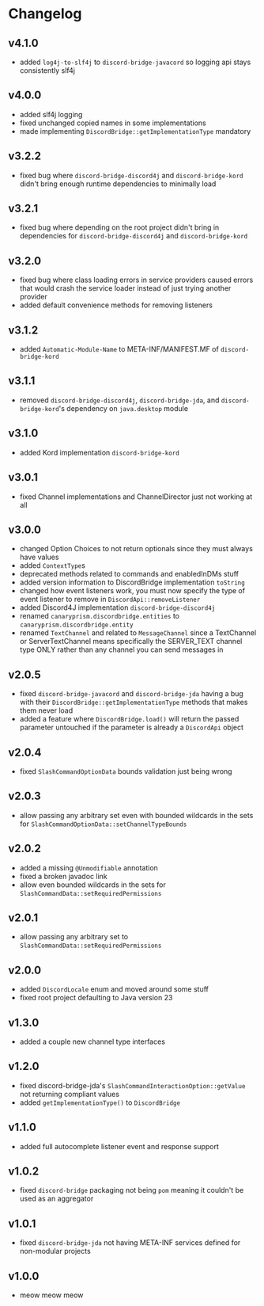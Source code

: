 # Changelog

## v4.1.0
- added `log4j-to-slf4j` to `discord-bridge-javacord` so logging api stays consistently slf4j

## v4.0.0
- added slf4j logging
- fixed unchanged copied names in some implementations
- made implementing `DiscordBridge::getImplementationType` mandatory

## v3.2.2
- fixed bug where `discord-bridge-discord4j` and `discord-bridge-kord` didn't bring enough runtime dependencies to minimally load

## v3.2.1
- fixed bug where depending on the root project didn't bring in dependencies for `discord-bridge-discord4j` and `discord-bridge-kord`

## v3.2.0
- fixed bug where class loading errors in service providers caused errors that would crash the service loader instead of just trying another provider
- added default convenience methods for removing listeners

## v3.1.2
- added `Automatic-Module-Name` to META-INF/MANIFEST.MF of `discord-bridge-kord`

## v3.1.1
- removed `discord-bridge-discord4j`, `discord-bridge-jda`, and `discord-bridge-kord`'s dependency on `java.desktop` module

## v3.1.0
- added Kord implementation `discord-bridge-kord`

## v3.0.1
- fixed Channel implementations and ChannelDirector just not working at all

## v3.0.0
- changed Option Choices to not return optionals since they must always have values
- added `ContextType`s
- deprecated methods related to commands and enabledInDMs stuff
- added version information to DiscordBridge implementation `toString`
- changed how event listeners work, you must now specify the type of event listener to remove in `DiscordApi::removeListener`
- added Discord4J implementation `discord-bridge-discord4j`
- renamed `canaryprism.discordbridge.entities` to `canaryprism.discordbridge.entity`
- renamed `TextChannel` and related to `MessageChannel` since a TextChannel or ServerTextChannel means specifically the SERVER_TEXT channel type ONLY rather than any channel you can send messages in

## v2.0.5
- fixed `discord-bridge-javacord` and `discord-bridge-jda` having a bug with their `DiscordBridge::getImplementationType` methods that makes them never load
- added a feature where `DiscordBridge.load()` will return the passed parameter untouched if the parameter is already a `DiscordApi` object

## v2.0.4
- fixed `SlashCommandOptionData` bounds validation just being wrong

## v2.0.3
- allow passing any arbitrary set even with bounded wildcards in the sets for `SlashCommandOptionData::setChannelTypeBounds`

## v2.0.2
- added a missing `@Unmodifiable` annotation
- fixed a broken javadoc link
- allow even bounded wildcards in the sets for `SlashCommandData::setRequiredPermissions`

## v2.0.1
- allow passing any arbitrary set to `SlashCommandData::setRequiredPermissions`

## v2.0.0
- added `DiscordLocale` enum and moved around some stuff
- fixed root project defaulting to Java version 23

## v1.3.0
- added a couple new channel type interfaces

## v1.2.0
- fixed discord-bridge-jda's `SlashCommandInteractionOption::getValue` not returning compliant values
- added `getImplementationType()` to `DiscordBridge`

## v1.1.0
- added full autocomplete listener event and response support

## v1.0.2
- fixed `discord-bridge` packaging not being `pom` meaning it couldn't be used as an aggregator

## v1.0.1
- fixed `discord-bridge-jda` not having META-INF services defined for non-modular projects

## v1.0.0
- meow meow meow